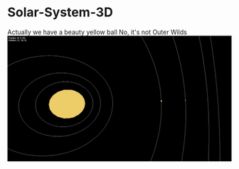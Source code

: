 # Solar-System-3D

Actually we have a beauty yellow ball
No, it's not Outer Wilds
<img src="https://raw.githubusercontent.com/alaanvv/Image-Database/main/Solar-System-3D/logo.png">
